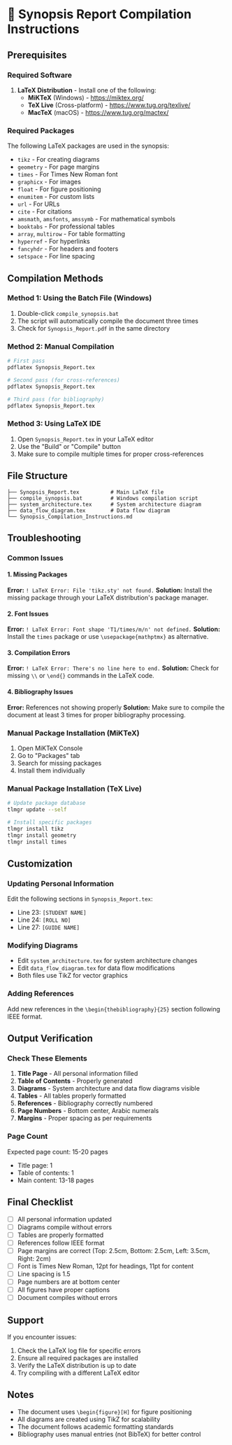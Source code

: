 # 📄 Synopsis Report Compilation Instructions

## Prerequisites

### Required Software
1. **LaTeX Distribution** - Install one of the following:
   - **MiKTeX** (Windows) - https://miktex.org/
   - **TeX Live** (Cross-platform) - https://www.tug.org/texlive/
   - **MacTeX** (macOS) - https://www.tug.org/mactex/

### Required Packages
The following LaTeX packages are used in the synopsis:
- `tikz` - For creating diagrams
- `geometry` - For page margins
- `times` - For Times New Roman font
- `graphicx` - For images
- `float` - For figure positioning
- `enumitem` - For custom lists
- `url` - For URLs
- `cite` - For citations
- `amsmath`, `amsfonts`, `amssymb` - For mathematical symbols
- `booktabs` - For professional tables
- `array`, `multirow` - For table formatting
- `hyperref` - For hyperlinks
- `fancyhdr` - For headers and footers
- `setspace` - For line spacing

## Compilation Methods

### Method 1: Using the Batch File (Windows)
1. Double-click `compile_synopsis.bat`
2. The script will automatically compile the document three times
3. Check for `Synopsis_Report.pdf` in the same directory

### Method 2: Manual Compilation
```bash
# First pass
pdflatex Synopsis_Report.tex

# Second pass (for cross-references)
pdflatex Synopsis_Report.tex

# Third pass (for bibliography)
pdflatex Synopsis_Report.tex
```

### Method 3: Using LaTeX IDE
1. Open `Synopsis_Report.tex` in your LaTeX editor
2. Use the "Build" or "Compile" button
3. Make sure to compile multiple times for proper cross-references

## File Structure
```
├── Synopsis_Report.tex          # Main LaTeX file
├── compile_synopsis.bat         # Windows compilation script
├── system_architecture.tex      # System architecture diagram
├── data_flow_diagram.tex        # Data flow diagram
└── Synopsis_Compilation_Instructions.md
```

## Troubleshooting

### Common Issues

#### 1. Missing Packages
**Error:** `! LaTeX Error: File 'tikz.sty' not found.`
**Solution:** Install the missing package through your LaTeX distribution's package manager.

#### 2. Font Issues
**Error:** `! LaTeX Error: Font shape 'T1/times/m/n' not defined.`
**Solution:** Install the `times` package or use `\usepackage{mathptmx}` as alternative.

#### 3. Compilation Errors
**Error:** `! LaTeX Error: There's no line here to end.`
**Solution:** Check for missing `\\` or `\end{}` commands in the LaTeX code.

#### 4. Bibliography Issues
**Error:** References not showing properly
**Solution:** Make sure to compile the document at least 3 times for proper bibliography processing.

### Manual Package Installation (MiKTeX)
1. Open MiKTeX Console
2. Go to "Packages" tab
3. Search for missing packages
4. Install them individually

### Manual Package Installation (TeX Live)
```bash
# Update package database
tlmgr update --self

# Install specific packages
tlmgr install tikz
tlmgr install geometry
tlmgr install times
```

## Customization

### Updating Personal Information
Edit the following sections in `Synopsis_Report.tex`:
- Line 23: `[STUDENT NAME]`
- Line 24: `[ROLL NO]`
- Line 27: `[GUIDE NAME]`

### Modifying Diagrams
- Edit `system_architecture.tex` for system architecture changes
- Edit `data_flow_diagram.tex` for data flow modifications
- Both files use TikZ for vector graphics

### Adding References
Add new references in the `\begin{thebibliography}{25}` section following IEEE format.

## Output Verification

### Check These Elements
1. **Title Page** - All personal information filled
2. **Table of Contents** - Properly generated
3. **Diagrams** - System architecture and data flow diagrams visible
4. **Tables** - All tables properly formatted
5. **References** - Bibliography correctly numbered
6. **Page Numbers** - Bottom center, Arabic numerals
7. **Margins** - Proper spacing as per requirements

### Page Count
Expected page count: 15-20 pages
- Title page: 1
- Table of contents: 1
- Main content: 13-18 pages

## Final Checklist

- [ ] All personal information updated
- [ ] Diagrams compile without errors
- [ ] Tables are properly formatted
- [ ] References follow IEEE format
- [ ] Page margins are correct (Top: 2.5cm, Bottom: 2.5cm, Left: 3.5cm, Right: 2cm)
- [ ] Font is Times New Roman, 12pt for headings, 11pt for content
- [ ] Line spacing is 1.5
- [ ] Page numbers are at bottom center
- [ ] All figures have proper captions
- [ ] Document compiles without errors

## Support

If you encounter issues:
1. Check the LaTeX log file for specific errors
2. Ensure all required packages are installed
3. Verify the LaTeX distribution is up to date
4. Try compiling with a different LaTeX editor

## Notes

- The document uses `\begin{figure}[H]` for figure positioning
- All diagrams are created using TikZ for scalability
- The document follows academic formatting standards
- Bibliography uses manual entries (not BibTeX) for better control

